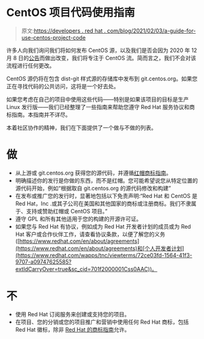 # CentOS 项目代码使用指南

> 原文:[https://developers . red hat . com/blog/2021/02/03/a-guide-for-use-centos-project-code](https://developers.redhat.com/blog/2021/02/03/a-guide-for-using-centos-project-code)

许多人向我们询问我们将如何发布 CentOS 源，以及我们是否会因为 2020 年 12 月 8 日的[公告](https://blog.centos.org/2020/12/future-is-centos-stream/)而做出改变，我们将专注于 CentOS 流。简而言之，我们不会对该流程进行任何更改。

CentOS 源仍将在包含 dist-git 样式源的存储库中发布到 git.centos.org。如果您正在寻找代码的公共访问，这将是一个好去处。

如果您考虑在自己的项目中使用这些代码——特别是如果该项目的目标是生产 Linux 发行版——我们已经整理了一些指南来帮助您遵守 Red Hat 服务协议和商标指南。本指南并不详尽。

本着社区协作的精神，我们在下面提供了一个做与不做的列表。

# 做

*   从上游或 git.centos.org 获得您的源代码，并遵循[红帽商标指南](https://www.redhat.com/en/about/trademark-guidelines-and-policies)。
*   明确描述你的发行是你做的东西，而不是红帽。您可能希望说您从特定位置的源代码开始，例如“根据取自 git.centos.org 的源代码修改和构建”
*   在发布或推广您的发行时，显著地包括以下免责声明:“Red Hat 和 CentOS 是 Red Hat，Inc .或其子公司在美国和其他国家的商标或注册商标。我们不隶属于、支持或赞助红帽或 CentOS 项目。”
*   遵守 GPL 和所有其他适用于您的构建的开源许可证。
*   如果您与 Red Hat 有协议，例如成为 Red Hat 开发者计划的成员或为 Red Hat 客户或合作伙伴工作，请查看协议条款，以便了解您的义务([https://www.redhat.com/en/about/agreements](https://www.redhat.com/en/about/agreements)和[个人开发者计划](https://www.redhat.com/wapps/tnc/viewterms/72ce03fd-1564-41f3-9707-a09747625585?extIdCarryOver=true&sc_cid=701f2000001Css0AAC))。

# 不

*   使用 Red Hat 订阅服务来创建或支持您的项目。
*   在项目、您的分销或您的项目推广和营销中使用任何 Red Hat 商标，包括 Red Hat 徽标，除非 [Red Hat 的商标指南](https://www.redhat.com/en/about/trademark-guidelines-and-policies)允许。